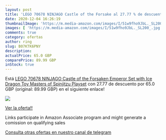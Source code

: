```yaml
---
layout: post
title: 'LEGO 70678 NINJAGO Castle of the Forsake al 27.77 % de descuento'
date: 2020-12-04 16:26:19
thumbnailImage: 'https://m.media-amazon.com/images/I/51w9fho9JbL._SL200_.jpg'
images: [ 'https://m.media-amazon.com/images/I/51w9fho9JbL._SL200_.jpg' ]
comments: true
category: ofertas
author: ring
slug: B07KTK6PNY
description:
actualPrice: 65.0 GBP
comparePrice: 89.99 GBP
inStock: true
---
```


Está [LEGO 70678 NINJAGO Castle of the Forsaken Emperor Set with Ice Dragon Toy  Masters of Spinjitzu Playset](https://www.amazon.co.uk/dp/B07KTK6PNY/?tag=tolees0a-21) con 27.77 de descuento por 65.0 GBP (original: 89.99 GBP) en el siguiente enlace!

[![](https://m.media-amazon.com/images/I/51w9fho9JbL._SL200_.jpg)](https://www.amazon.co.uk/dp/B07KTK6PNY/?tag=tolees0a-21)

[Ver la oferta!!](https://www.amazon.co.uk/dp/B07KTK6PNY/?tag=tolees0a-21)

Links participate in Amazon Associate program and might generate a comission on qualifying sales

[Consulta otras ofertas en nuestro canal de telegram](https://t.me/s/ofertas25)
